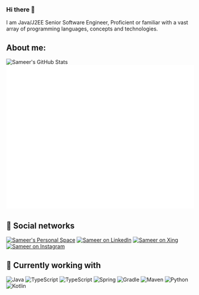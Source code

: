 ### Hi there 👋

I am Java/J2EE Senior Software Engineer, Proficient or familiar with a vast array of programming languages, concepts and technologies.

## About me:

<img align="left" alt="Sameer's GitHub Stats" src="https://github-contribution-stats.vercel.app/api/?username=cricketsamya" />

![Metrics](/github-metrics.svg)

## 👥 Social networks
[![Sameer's Personal Space](https://img.shields.io/badge/Personal%20Space-orange?style=flat&logo=chainlink&labelColor=orange)](https://sameerkulkarni.de/)
[![Sameer on LinkedIn](https://img.shields.io/badge/LinkedIn-0072b1?logo=linkedin&logoColor=FFFFFF)](https://www.linkedin.com/in/sameerkulkarni30/)
[![Sameer on Xing](https://img.shields.io/badge/Xing-green?style=flat&logo=xing&labelColor=green)](https://www.xing.com/profile/Sameer_Kulkarni3/cv)
[![Sameer on Instagram](https://img.shields.io/badge/Instagram-pink?style=flat&logo=instagram&labelColor=pink)](https://www.instagram.com/sameer_travelphotography)

## 🧰 Currently working with
![Java](https://img.shields.io/badge/-Java-0072b1?logo=Java&logoColor=FFFFF)
![TypeScript](https://img.shields.io/badge/-Typescript-ff8d4e?logo=Typescript)
![TypeScript](https://img.shields.io/badge/-NodeJS-ff8d4e?logo=NodeJS)
![Spring](https://img.shields.io/badge/-Spring-95ad9b?logo=Spring&logoColor=000000)
![Gradle](https://img.shields.io/badge/-Gradle-0fbcdb?logo=Gradle&logoColor=000000)
![Maven](https://img.shields.io/badge/-Maven-0fd641?logo=Maven&logoColor=000000)
![Python](https://img.shields.io/badge/-Python-34cfeb?logo=Python&logoColor=000000)
![Kotlin](https://img.shields.io/badge/-Kotlin-F7DF1E?logo=Kotlin&logoColor=000000)

